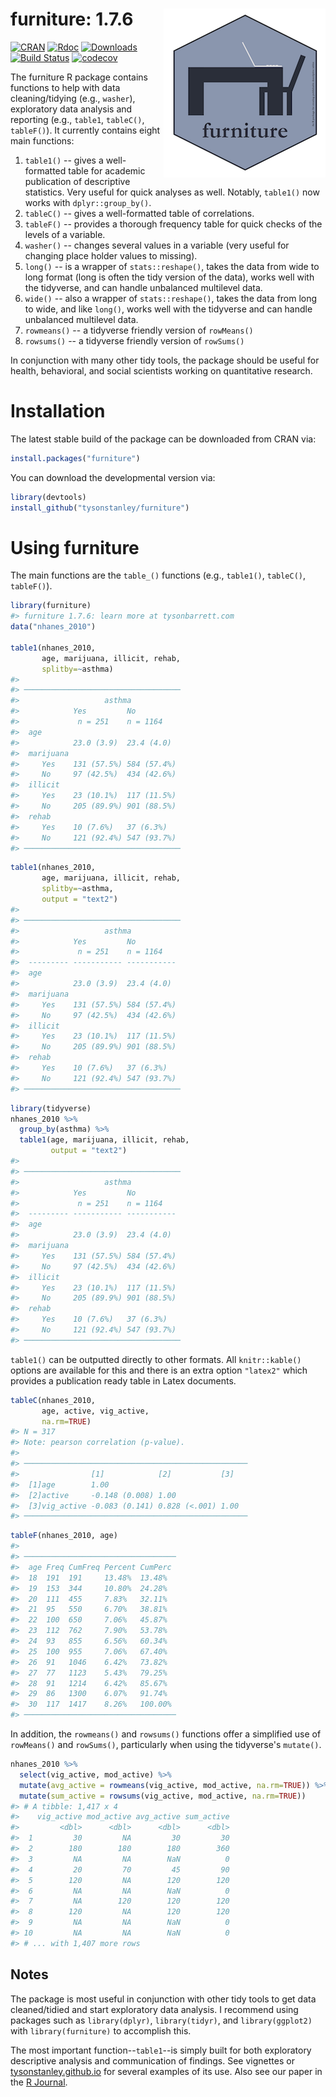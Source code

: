 
<!-- README.md is generated from README.Rmd. Please edit that file -->
furniture: 1.7.6 <img src="man/figures/furniture_hex.png" align="right" />
==========================================================================

[![CRAN](http://www.r-pkg.org/badges/version/furniture)](http://www.r-pkg.org/badges/version/furniture) [![Rdoc](http://www.rdocumentation.org/badges/version/furniture)](http://www.rdocumentation.org/packages/furniture) [![Downloads](http://cranlogs.r-pkg.org/badges/grand-total/furniture)](http://cranlogs.r-pkg.org/badges/grand-total/furniture) 
[![Build Status](https://travis-ci.org/TysonStanley/furniture.svg?branch=master)](https://travis-ci.org/TysonStanley/furniture) [![codecov](https://codecov.io/gh/tysonstanley/furniture/branch/master/graph/badge.svg)](https://codecov.io/gh/tysonstanley/furniture)

The furniture R package contains functions to help with data cleaning/tidying (e.g., `washer`), exploratory data analysis and reporting (e.g., `table1`, `tableC()`, `tableF()`). It currently contains eight main functions:

1.  `table1()` -- gives a well-formatted table for academic publication of descriptive statistics. Very useful for quick analyses as well. Notably, `table1()` now works with `dplyr::group_by()`.
2.  `tableC()` -- gives a well-formatted table of correlations.
3.  `tableF()` -- provides a thorough frequency table for quick checks of the levels of a variable.
4.  `washer()` -- changes several values in a variable (very useful for changing place holder values to missing).
5.  `long()` -- is a wrapper of `stats::reshape()`, takes the data from wide to long format (long is often the tidy version of the data), works well with the tidyverse, and can handle unbalanced multilevel data.
6.  `wide()` -- also a wrapper of `stats::reshape()`, takes the data from long to wide, and like `long()`, works well with the tidyverse and can handle unbalanced multilevel data.
7.  `rowmeans()` -- a tidyverse friendly version of `rowMeans()`
8.  `rowsums()` -- a tidyverse friendly version of `rowSums()`

In conjunction with many other tidy tools, the package should be useful for health, behavioral, and social scientists working on quantitative research.

Installation
============

The latest stable build of the package can be downloaded from CRAN via:

``` r
install.packages("furniture")
```

You can download the developmental version via:

``` r
library(devtools)
install_github("tysonstanley/furniture")
```

Using furniture
===============

The main functions are the `table_()` functions (e.g., `table1()`, `tableC()`, `tableF()`).

``` r
library(furniture)
#> furniture 1.7.6: learn more at tysonbarrett.com
data("nhanes_2010")

table1(nhanes_2010,
       age, marijuana, illicit, rehab,
       splitby=~asthma)
#> 
#> ───────────────────────────────────
#>                   asthma 
#>            Yes         No         
#>             n = 251    n = 1164   
#>  age                              
#>            23.0 (3.9)  23.4 (4.0) 
#>  marijuana                        
#>     Yes    131 (57.5%) 584 (57.4%)
#>     No     97 (42.5%)  434 (42.6%)
#>  illicit                          
#>     Yes    23 (10.1%)  117 (11.5%)
#>     No     205 (89.9%) 901 (88.5%)
#>  rehab                            
#>     Yes    10 (7.6%)   37 (6.3%)  
#>     No     121 (92.4%) 547 (93.7%)
#> ───────────────────────────────────
```

``` r
table1(nhanes_2010,
       age, marijuana, illicit, rehab,
       splitby=~asthma, 
       output = "text2")
#> 
#> ───────────────────────────────────
#>                   asthma 
#>            Yes         No         
#>             n = 251    n = 1164   
#>  --------- ----------- -----------
#>  age                              
#>            23.0 (3.9)  23.4 (4.0) 
#>  marijuana                        
#>     Yes    131 (57.5%) 584 (57.4%)
#>     No     97 (42.5%)  434 (42.6%)
#>  illicit                          
#>     Yes    23 (10.1%)  117 (11.5%)
#>     No     205 (89.9%) 901 (88.5%)
#>  rehab                            
#>     Yes    10 (7.6%)   37 (6.3%)  
#>     No     121 (92.4%) 547 (93.7%)
#> ───────────────────────────────────
```

``` r
library(tidyverse)
nhanes_2010 %>%
  group_by(asthma) %>%
  table1(age, marijuana, illicit, rehab,
         output = "text2")
#> 
#> ───────────────────────────────────
#>                   asthma 
#>            Yes         No         
#>             n = 251    n = 1164   
#>  --------- ----------- -----------
#>  age                              
#>            23.0 (3.9)  23.4 (4.0) 
#>  marijuana                        
#>     Yes    131 (57.5%) 584 (57.4%)
#>     No     97 (42.5%)  434 (42.6%)
#>  illicit                          
#>     Yes    23 (10.1%)  117 (11.5%)
#>     No     205 (89.9%) 901 (88.5%)
#>  rehab                            
#>     Yes    10 (7.6%)   37 (6.3%)  
#>     No     121 (92.4%) 547 (93.7%)
#> ───────────────────────────────────
```

`table1()` can be outputted directly to other formats. All `knitr::kable()` options are available for this and there is an extra option `"latex2"` which provides a publication ready table in Latex documents.

``` r
tableC(nhanes_2010, 
       age, active, vig_active, 
       na.rm=TRUE)
#> N = 317
#> Note: pearson correlation (p-value).
#> 
#> ──────────────────────────────────────────────────
#>                [1]            [2]           [3]  
#>  [1]age        1.00                              
#>  [2]active     -0.148 (0.008) 1.00               
#>  [3]vig_active -0.083 (0.141) 0.828 (<.001) 1.00 
#> ──────────────────────────────────────────────────
```

``` r
tableF(nhanes_2010, age)
#> 
#> ──────────────────────────────────
#>  age Freq CumFreq Percent CumPerc
#>  18  191  191     13.48%  13.48% 
#>  19  153  344     10.80%  24.28% 
#>  20  111  455     7.83%   32.11% 
#>  21  95   550     6.70%   38.81% 
#>  22  100  650     7.06%   45.87% 
#>  23  112  762     7.90%   53.78% 
#>  24  93   855     6.56%   60.34% 
#>  25  100  955     7.06%   67.40% 
#>  26  91   1046    6.42%   73.82% 
#>  27  77   1123    5.43%   79.25% 
#>  28  91   1214    6.42%   85.67% 
#>  29  86   1300    6.07%   91.74% 
#>  30  117  1417    8.26%   100.00%
#> ──────────────────────────────────
```

In addition, the `rowmeans()` and `rowsums()` functions offer a simplified use of `rowMeans()` and `rowSums()`, particularly when using the tidyverse's `mutate()`.

``` r
nhanes_2010 %>%
  select(vig_active, mod_active) %>%
  mutate(avg_active = rowmeans(vig_active, mod_active, na.rm=TRUE)) %>%
  mutate(sum_active = rowsums(vig_active, mod_active, na.rm=TRUE))
#> # A tibble: 1,417 x 4
#>    vig_active mod_active avg_active sum_active
#>         <dbl>      <dbl>      <dbl>      <dbl>
#>  1         30         NA         30         30
#>  2        180        180        180        360
#>  3         NA         NA        NaN          0
#>  4         20         70         45         90
#>  5        120         NA        120        120
#>  6         NA         NA        NaN          0
#>  7         NA        120        120        120
#>  8        120         NA        120        120
#>  9         NA         NA        NaN          0
#> 10         NA         NA        NaN          0
#> # ... with 1,407 more rows
```

Notes
-----

The package is most useful in conjunction with other tidy tools to get data cleaned/tidied and start exploratory data analysis. I recommend using packages such as `library(dplyr)`, `library(tidyr)`, and `library(ggplot2)` with `library(furniture)` to accomplish this.

The most important function--`table1`--is simply built for both exploratory descriptive analysis and communication of findings. See vignettes or [tysonstanley.github.io](https://tysonstanley.github.io/) for several examples of its use. Also see our paper in the [R Journal](https://journal.r-project.org/archive/2017/RJ-2017-037/RJ-2017-037.pdf).
